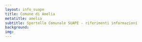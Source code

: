 ```yaml
---
layout: info_suape
title: Comune di Amelia
metatitle: amelia
subtitle: Sportello Comunale SUAPE - riferimenti informazioni
background:
img:
---
```

